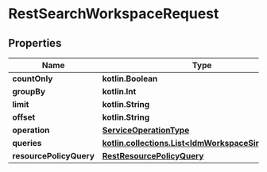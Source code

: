 
# RestSearchWorkspaceRequest

## Properties
| Name | Type | Description | Notes |
| ------------ | ------------- | ------------- | ------------- |
| **countOnly** | **kotlin.Boolean** |  |  [optional] |
| **groupBy** | **kotlin.Int** |  |  [optional] |
| **limit** | **kotlin.String** |  |  [optional] |
| **offset** | **kotlin.String** |  |  [optional] |
| **operation** | [**ServiceOperationType**](ServiceOperationType.md) |  |  [optional] |
| **queries** | [**kotlin.collections.List&lt;IdmWorkspaceSingleQuery&gt;**](IdmWorkspaceSingleQuery.md) |  |  [optional] |
| **resourcePolicyQuery** | [**RestResourcePolicyQuery**](RestResourcePolicyQuery.md) |  |  [optional] |
